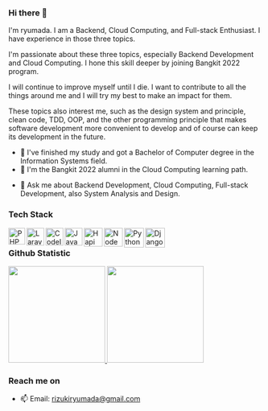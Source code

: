 ### Hi there 👋

I'm ryumada. I am a Backend, Cloud Computing, and Full-stack Enthusiast. I have experience in those three topics. 

I'm passionate about these three topics, especially Backend Development and Cloud Computing. I hone this skill deeper by joining Bangkit 2022 program.

I will continue to improve myself until I die. I want to contribute to all the things around me and I will try my best to make an impact for them.

These topics also interest me, such as the design system and principle, clean code, TDD, OOP, and the other programming principle that makes software development more convenient to develop and of course can keep its development in the future.

- 🔭 I've finished my study and got a Bachelor of Computer degree in the Information Systems field.
- 🌱 I'm the Bangkit 2022 alumni in the Cloud Computing learning path.
<!-- - 👯 I’m looking to collaborate on ... -->
<!-- - 🤔 I’m looking for help with ... -->
- 💬 Ask me about Backend Development, Cloud Computing, Full-stack Development, also System Analysis and Design.
<!-- - 😄 Pronouns: ... -->
<!-- - ⚡ Fun fact: ... -->

### Tech Stack
<a href="https://www.php.net"><img align="left" alt="PHP" title="PHP" height="33px" src="https://www.php.net/images/logos/new-php-logo.svg" /></a>
<a href="https://laravel.com/"><img align="left" alt="Laravel" title="Laravel" height="35px" src="https://github.com/laravel/art/blob/master/laravel-logo.png?raw=true" /></a>
<a href="https://codeigniter.com/"><img align="left" alt="CodeIgniter" title="CodeIgniter" height="35px" src="https://cdn.worldvectorlogo.com/logos/codeigniter.svg" /></a>
<a href="https://www.javascript.com"><img align="left" alt="JavaScript" title="JavaScript" height="35px" src="https://upload.wikimedia.org/wikipedia/commons/9/99/Unofficial_JavaScript_logo_2.svg" /></a>
<a href="https://hapi.dev/"><img align="left" alt="Hapi" title="Hapi (NodeJS HTTP Framework)" height="37px" src="https://avatars.githubusercontent.com/u/3774533?s=200&v=4" /></a>
<a href="https://nodejs.org/"><img align="left" alt="NodeJS" title="NodeJS" height="37px" src="https://seeklogo.com/images/N/nodejs-logo-FBE122E377-seeklogo.com.png" /></a>
<a href="https://www.python.org/"><img align="left" alt="Python" title="Python" height="39px" src="https://seeklogo.com/images/P/python-logo-A32636CAA3-seeklogo.com.png" /></a>
<a href="https://www.django-rest-framework.org/"><img align="left" alt="DjangoRestFramework" title="DjangoRestFramework" height="39px" src="https://www.django-rest-framework.org/img/logo.png" /></a>


<br/>

### Github Statistic
<p align="left">
  <a href="https://github.com/ryumada">
    <img height="192em" src="https://github-readme-stats-eight-theta.vercel.app/api?username=ryumada&show_icons=true&theme=dracula&include_all_commits=true&count_private=true"/>
    <img height="192em" src="https://github-readme-stats-eight-theta.vercel.app/api/top-langs/?username=ryumada&layout=compact&langs_count=10&hide=html,css&theme=dracula"/>
  </a>
</p>

### Reach me on
- 📫 Email: rizukiryumada@gmail.com
